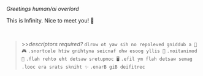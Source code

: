 _Greetings human/ai overlord_

This is Infinity. Nice to meet you! 👋

</br>

<section>

> \>>_descriptors required?_
> ‮
> `🌱 a budding developer on his way to world domination.`
> `💖 silly goose who fancies anything with electrons.`
> `🎮 games wasted half my life.`
> `🖥️ computers wasted the other half.`
> `🧠 certified Big Brane.`
> `✨ thinks stars are cool.`

  </section>
